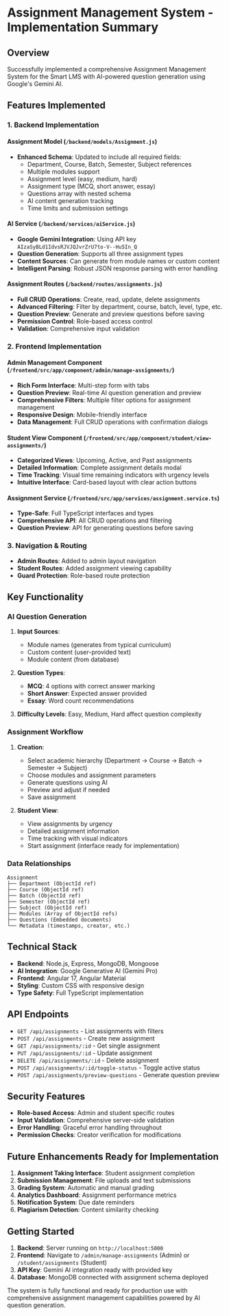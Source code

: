 # Assignment Management System - Implementation Summary

## Overview
Successfully implemented a comprehensive Assignment Management System for the Smart LMS with AI-powered question generation using Google's Gemini AI.

## Features Implemented

### 1. Backend Implementation

#### Assignment Model (`/backend/models/Assignment.js`)
- **Enhanced Schema**: Updated to include all required fields:
  - Department, Course, Batch, Semester, Subject references
  - Multiple modules support
  - Assignment level (easy, medium, hard)
  - Assignment type (MCQ, short answer, essay)
  - Questions array with nested schema
  - AI content generation tracking
  - Time limits and submission settings

#### AI Service (`/backend/services/aiService.js`)
- **Google Gemini Integration**: Using API key `AIzaSyBLd1IdvsRJVJQJvrZrU7to-V--Hu5In_Q`
- **Question Generation**: Supports all three assignment types
- **Content Sources**: Can generate from module names or custom content
- **Intelligent Parsing**: Robust JSON response parsing with error handling

#### Assignment Routes (`/backend/routes/assignments.js`)
- **Full CRUD Operations**: Create, read, update, delete assignments
- **Advanced Filtering**: Filter by department, course, batch, level, type, etc.
- **Question Preview**: Generate and preview questions before saving
- **Permission Control**: Role-based access control
- **Validation**: Comprehensive input validation

### 2. Frontend Implementation

#### Admin Management Component (`/frontend/src/app/component/admin/manage-assignments/`)
- **Rich Form Interface**: Multi-step form with tabs
- **Question Preview**: Real-time AI question generation and preview
- **Comprehensive Filters**: Multiple filter options for assignment management
- **Responsive Design**: Mobile-friendly interface
- **Data Management**: Full CRUD operations with confirmation dialogs

#### Student View Component (`/frontend/src/app/component/student/view-assignments/`)
- **Categorized Views**: Upcoming, Active, and Past assignments
- **Detailed Information**: Complete assignment details modal
- **Time Tracking**: Visual time remaining indicators with urgency levels
- **Intuitive Interface**: Card-based layout with clear action buttons

#### Assignment Service (`/frontend/src/app/services/assignment.service.ts`)
- **Type-Safe**: Full TypeScript interfaces and types
- **Comprehensive API**: All CRUD operations and filtering
- **Question Preview**: API for generating questions before saving

### 3. Navigation & Routing
- **Admin Routes**: Added to admin layout navigation
- **Student Routes**: Added assignment viewing capability
- **Guard Protection**: Role-based route protection

## Key Functionality

### AI Question Generation
1. **Input Sources**:
   - Module names (generates from typical curriculum)
   - Custom content (user-provided text)
   - Module content (from database)

2. **Question Types**:
   - **MCQ**: 4 options with correct answer marking
   - **Short Answer**: Expected answer provided
   - **Essay**: Word count recommendations

3. **Difficulty Levels**: Easy, Medium, Hard affect question complexity

### Assignment Workflow
1. **Creation**:
   - Select academic hierarchy (Department → Course → Batch → Semester → Subject)
   - Choose modules and assignment parameters
   - Generate questions using AI
   - Preview and adjust if needed
   - Save assignment

2. **Student View**:
   - View assignments by urgency
   - Detailed assignment information
   - Time tracking with visual indicators
   - Start assignment (interface ready for implementation)

### Data Relationships
```
Assignment
├── Department (ObjectId ref)
├── Course (ObjectId ref)
├── Batch (ObjectId ref)
├── Semester (ObjectId ref)
├── Subject (ObjectId ref)
├── Modules (Array of ObjectId refs)
├── Questions (Embedded documents)
└── Metadata (timestamps, creator, etc.)
```

## Technical Stack
- **Backend**: Node.js, Express, MongoDB, Mongoose
- **AI Integration**: Google Generative AI (Gemini Pro)
- **Frontend**: Angular 17, Angular Material
- **Styling**: Custom CSS with responsive design
- **Type Safety**: Full TypeScript implementation

## API Endpoints
- `GET /api/assignments` - List assignments with filters
- `POST /api/assignments` - Create new assignment
- `GET /api/assignments/:id` - Get single assignment
- `PUT /api/assignments/:id` - Update assignment
- `DELETE /api/assignments/:id` - Delete assignment
- `POST /api/assignments/:id/toggle-status` - Toggle active status
- `POST /api/assignments/preview-questions` - Generate question preview

## Security Features
- **Role-based Access**: Admin and student specific routes
- **Input Validation**: Comprehensive server-side validation
- **Error Handling**: Graceful error handling throughout
- **Permission Checks**: Creator verification for modifications

## Future Enhancements Ready for Implementation
1. **Assignment Taking Interface**: Student assignment completion
2. **Submission Management**: File uploads and text submissions
3. **Grading System**: Automatic and manual grading
4. **Analytics Dashboard**: Assignment performance metrics
5. **Notification System**: Due date reminders
6. **Plagiarism Detection**: Content similarity checking

## Getting Started
1. **Backend**: Server running on `http://localhost:5000`
2. **Frontend**: Navigate to `/admin/manage-assignments` (Admin) or `/student/assignments` (Student)
3. **API Key**: Gemini AI integration ready with provided key
4. **Database**: MongoDB connected with assignment schema deployed

The system is fully functional and ready for production use with comprehensive assignment management capabilities powered by AI question generation.
